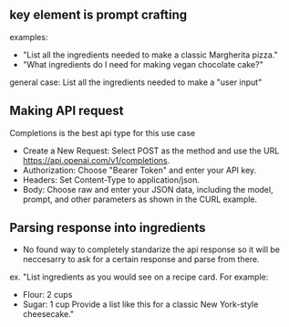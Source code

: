 ## key element is prompt crafting
examples: 
-    "List all the ingredients needed to make a classic Margherita pizza."
-    "What ingredients do I need for making vegan chocolate cake?"

general case: List all the ingredients needed to make a "user input"

## Making API request

Completions is the best api type for this use case

- Create a New Request: Select POST as the method and use the URL https://api.openai.com/v1/completions.
- Authorization: Choose "Bearer Token" and enter your API key.
- Headers: Set Content-Type to application/json.
- Body: Choose raw and enter your JSON data, including the model, prompt, and other parameters as shown in the CURL example.

## Parsing response into ingredients

- No found way to completely standarize the api response so it will be neccesarry to ask for a certain response and parse from there.

ex. "List ingredients as you would see on a recipe card. For example:
- Flour: 2 cups
- Sugar: 1 cup
Provide a list like this for a classic New York-style cheesecake."